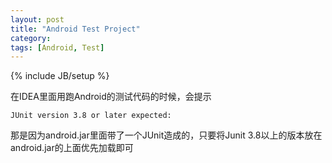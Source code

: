 ```yaml
---
layout: post
title: "Android Test Project"
category: 
tags: [Android, Test]
---
```

{% include JB/setup %}

在IDEA里面用跑Android的测试代码的时候，会提示

	JUnit version 3.8 or later expected:

那是因为android.jar里面带了一个JUnit造成的，只要将Junit 3.8以上的版本放在android.jar的上面优先加载即可
